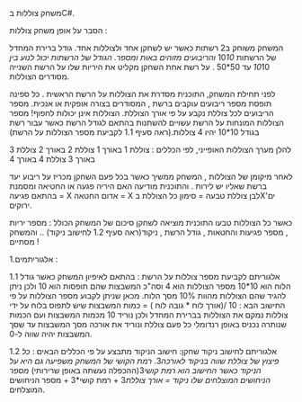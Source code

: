 משחק צוללות בC#.

הסבר על אופן משחק צוללות : 

המשחק משוחק ב2 רשתות כאשר יש לשחקן אחד ולצוללות אחד.
גודל ברירת המחדל של הרשתות 10*10 והריבועים מזוהים באות ומספר.
הגודל של הרשתות יכול לנוע בין 10*10 עד 50*50 .
על רשת אחת השחקן מקליט את היריות שלו על הרשת השנייה מסודרים הצוללות.

לפני תחילת המשחק, התוכנית מסדרת את הצוללות על הרשת הראשית . כל ספינה תופסת מספר ריבועים עוקבים ברשת , המסודרים בצורה אופקית או אנכית.
מספר הריבועים לכל צוללת נקבע על פי אורך הצוללת. הצוללות אינן יכולות לחפוף!
מספר הצוללות המונחות על הרשת עשויים להשתנות בהתאם לגודל הרשת כאשר עבור רשת בגודל 10*10 יהיו 4 צוללות.(ראה סעיף 1.1 לקביעת מספר הצוללות על הרשת)

להלן מערך הצוללות האופייני, לפי הכללים :
צוללת 1 באורך 1
צוללת 2 באורך 2
צוללת 3 באורך 3
צוללת 4 באורך 4

לאחר מיקומן של הצוללות , המשחק ממשיך כאשר בכל פעם השחקן מכריז על ריבוע יעד ברשת שאליו יש לירות .
והתוכנית מודיעה האם היריה פגעה או החטיאה ומסמנת בהתאם פגיעה = X אדום החטאה = X לבן צוללת טבעה = סימון כל הצוללת בX'ים ירוקים.

כאשר כל הצוללות טבעו התוכנית מוציאה לשחקן סיכום של המשחק הכולל : 
מספר יריות , מספר פגיעות והחטאות , גודל הרשת , ניקוד(ראה סעיף 1.2 לחישוב ניקוד) ..
והמשחק מסתיים ! 

1.אלגוריתמים : 

1.1 אלגוריתם לקביעת מספר צוללות על הרשת : 
	בהתאם לאיפיון המשחק כאשר גודל הלוח הוא 10*10 מספר הצוללות הוא 4 וסה"כ המשבצות שהם תופסות הוא 10
	ולכן ניתן להגיד שהם הצוללות מהוות 10% מסך הלוח.
	מכאן שניתן לקבוע מספר הצוללות על פי החישוב הבא : 10 /(אורך לוח * גובה לוח ) = כמות המשבצות שיש לתפוס בלוח על ידי צוללות
	נמקם את הצוללות בברירת המחדל ולכן נוריד 10 מכמות המשבצות ועם הכמות שנותרה נכניס באופן רנדומלי כל פעם צוללת ונוריד את אורכה מסך המשבצות 
	עד שסך המשבצות יהיה שווה ל-0.
	
1.2 אלגוריתם לחישוב ניקוד שחקן:
חישוב הניקוד מתבצע על פי הכללים הבאים : 
*כל פיצוץ של צוללת שווה בניקוד לאורכה*3.
*רמת הקושי של המשחק משפיעה גם היא על הניקוד כאשר החישוב הוא רמת קושי*3(ההכפלה נעשתה באופן שרירותי)
*מספר הניחושים המוצלחים שלו 
ניקוד = אורך צוללת*3 + רמת קושי*3 + מספר הניחושים המוצלחים.